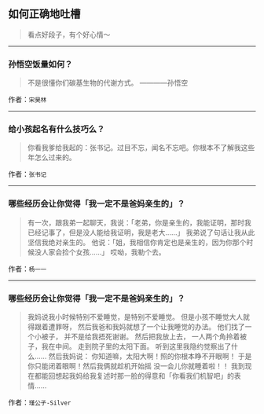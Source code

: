 ## 如何正确地吐槽

> 看点好段子，有个好心情～


 
---

### 孙悟空饭量如何？

> 不是很懂你们碳基生物的代谢方式。
> ————孙悟空


作者：`宋昊林`

---

### 给小孩起名有什么技巧么？

> 你看我爹给我起的：张书记。过目不忘，闻名不忘吧。你根本不了解我这些年怎么过来的。


作者：`张书记`

---

### 哪些经历会让你觉得「我一定不是爸妈亲生的」？

> 有一次，跟我弟一起聊天，我说：「老弟，你是亲生的，我能证明，那时我已经记事了，但是没人能给我证明，我是老大……」
> 我弟说了句话让我从此坚信我绝对亲生的。
> 他说：「姐，我相信你肯定也是亲生的，因为你那个时候没人家会捡个女孩……」
> 哎呦，我勒个去。


作者：`杨一一`

---

### 哪些经历会让你觉得「我一定不是爸妈亲生的」？

> 我妈说我小时候特别不爱睡觉，是特别不爱睡觉。
> 但是小孩不睡觉大人就得跟着遭罪呀，
> 然后我爸和我妈就想了一个让我睡觉的办法。
> 他们找了一个小被子，
> 并不是给我捂死谢谢。
> 然后把我放上去，
> 一人两个角拎着被子，我在中间。
> 走到院子里的太阳下面。
> 听到这里我隐约觉察出了什么……
> 然后我妈说：
> 你知道嘛，太阳大啊！照的你根本睁不开眼啊！
> 于是你只能闭着眼啊！然后我俩就趁机开始摇
> 没一会儿你就睡着啦！！
> 我到现在都能回想起我妈给我复述时那一脸的得意和「你看我们机智吧」的表情……


作者：`瑾公子-Silver`